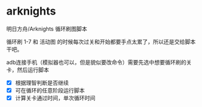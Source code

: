 # arknights

明日方舟/Arknights 循环刷图脚本

循环刷 1-7 和 活动图 的时候每次过关和开始都要手点太累了，所以还是交给脚本干吧。

adb连接手机（模拟器也可以，但是貌似要改命令）需要先选中想要循环刷的关卡，然后运行脚本

- [x] 根据理智判断是否继续
- [x] 可在循环的任意阶段运行脚本
- [x] 计算关卡通过时间，单次循环时间
